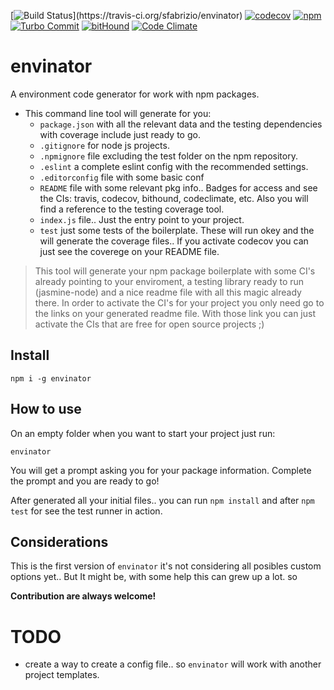 [![Build Status](https://travis-ci.org/sfabrizio/envinator.svg?)](https://travis-ci.org/sfabrizio/envinator)
[![codecov](https://codecov.io/gh/sfabrizio/envinator/branch/master/graph/badge.svg)](https://codecov.io/gh/sfabrizio/envinator)
[![npm](https://img.shields.io/npm/v/envinator.svg?style=flat)](https://www.npmjs.com/package/envinator)
[![Turbo Commit](https://img.shields.io/badge/Turbo_Commit-on-3DD1F2.svg)](https://github.com/labs-js/turbo-git/blob/master/CONVENTION.md)
[![bitHound](https://www.bithound.io/github/sfabrizio/envinator/badges/score.svg)](https://www.bithound.io/github/sfabrizio/envinator)
[![Code Climate](https://codeclimate.com/github/sfabrizio/envinator/badges/gpa.svg)](https://codeclimate.com/github/sfabrizio/envinator)

# envinator

A environment code generator for work with npm packages.

- This command line tool will generate for you:
  - `package.json` with all the relevant data and the testing dependencies with coverage include just ready to go.
  - `.gitignore` for node js projects.
  - `.npmignore` file excluding the test folder on the npm repository.
  - `.eslint` a complete eslint config with the recommended settings.
  - `.editorconfig` file with some basic conf
  - `README` file with some relevant pkg info.. Badges for access and see the CIs: travis, codecov, bithound, codeclimate, etc. Also you will find a reference to the testing coverage tool.
  - `index.js` file.. Just the entry point to your project.
  - `test` just some tests of the boilerplate. These will run okey and the will generate the coverage files.. If you activate codecov you can just see the coverege on your README file.
  
> This tool will generate your npm package boilerplate with some CI's already pointing to your enviroment, a testing library ready to run (jasmine-node) and a nice readme file with all this magic already there.
> In order to activate the CI's for your project you only need go to the links on your generated readme file. With those link you can just activate the CIs that are free for open source projects ;)

## Install

```
npm i -g envinator
```


## How to use

On an empty folder when you want to start your project just run:

```
envinator
```

You will get a prompt asking you for your package information.
Complete the prompt and you are ready to go!

After generated all your initial files.. you can run `npm install` and after `npm test` for see the test runner in action.


## Considerations

This is the first version of `envinator` it's not considering all posibles custom options yet.. But It might be, with some help this can grew up a lot. so


**Contribution are always welcome!**

# TODO

- create a way to create a config file.. so `envinator` will work with another project templates.
